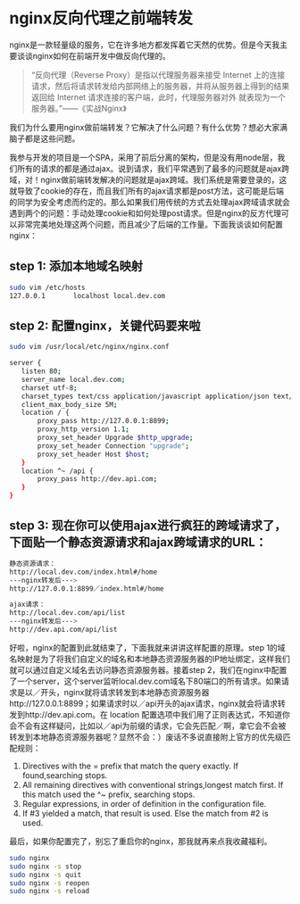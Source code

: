 # nginx反向代理之前端转发

nginx是一款轻量级的服务，它在许多地方都发挥着它天然的优势。但是今天我主要谈谈nginx如何在前端开发中做反向代理的。

> “反向代理（Reverse Proxy）是指以代理服务器来接受 Internet 上的连接请求，然后将请求转发给内部网络上的服务器，并将从服务器上得到的结果返回给 Internet 请求连接的客户端，此时，代理服务器对外   就表现为一个服务器。”——《实战Nginx》

我们为什么要用nginx做前端转发？它解决了什么问题？有什么优势？想必大家满脑子都是这些问题。

我参与开发的项目是一个SPA，采用了前后分离的架构，但是没有用node层，我们所有的请求的都是通过ajax。说到请求，我们平常遇到了最多的问题就是ajax跨域，对！nginx做前端转发解决的问题就是ajax跨域。我们系统是需要登录的，这就导致了cookie的存在，而且我们所有的ajax请求都是post方法，这可能是后端的同学为安全考虑而约定的。那么如果我们用传统的方式去处理ajax跨域请求就会遇到两个的问题：手动处理cookie和如何处理post请求。但是nginx的反方代理可以非常完美地处理这两个问题，而且减少了后端的工作量。下面我谈谈如何配置nginx：

##  step 1: 添加本地域名映射

```bash
sudo vim /etc/hosts
127.0.0.1       localhost local.dev.com
```

## step 2: 配置nginx，关键代码要来啦

```bash
sudo vim /usr/local/etc/nginx/nginx.conf

server {
   listen 80;
   server_name local.dev.com;
   charset utf-8;
   charset_types text/css application/javascript application/json text/plain;
   client_max_body_size 5M;
   location / {
       proxy_pass http://127.0.0.1:8899;
       proxy_http_version 1.1;
       proxy_set_header Upgrade $http_upgrade;
       proxy_set_header Connection "upgrade";
       proxy_set_header Host $host;
   }
   location ^~ /api {
       proxy_pass http://dev.api.com;
   }
}
```

## step 3: 现在你可以使用ajax进行疯狂的跨域请求了，下面贴一个静态资源请求和ajax跨域请求的URL：

```bash
静态资源请求：
http://local.dev.com/index.html#/home  
---nginx转发后--->  
http://127.0.0.1:8899／index.html#/home

ajax请求：
http://local.dev.com/api/list  
---nginx转发后--->
http://dev.api.com/api/list
```
好啦，nginx的配置到此就结束了，下面我就来讲讲这样配置的原理。step 1的域名映射是为了将我们自定义的域名和本地静态资源服务器的IP地址绑定，这样我们就可以通过自定义域名去访问静态资源服务器。接着step 2，我们在nginx中配置了一个server，这个server监听local.dev.com域名下80端口的所有请求。如果请求是以／开头，nginx就将请求转发到本地静态资源服务器http://127.0.0.1:8899；如果请求时以／api开头的ajax请求，nginx就会将请求转发到http://dev.api.com。在 location 配置选项中我们用了正则表达式，不知道你会不会有这样疑问，比如以／api为前缀的请求，它会先匹配／啊，拿它会不会被转发到本地静态资源服务器呢？显然不会：）废话不多说直接附上官方的优先级匹配规则：

 1. Directives with the = prefix that match the query exactly. If found,searching stops.
 2. All remaining directives with conventional strings,longest match first. If this match used the ^~ prefix, searching stops.
 3. Regular expressions, in order of definition in the configuration file.
 4. If #3 yielded a match, that result is used. Else
   the match from #2 is used.

最后，如果你配置完了，别忘了重启你的nginx，那我就再来点我收藏福利。

```bash
sudo nginx
sudo nginx -s stop
sudo nginx -s quit
sudo nginx -s reopen
sudo nginx -s reload
```
